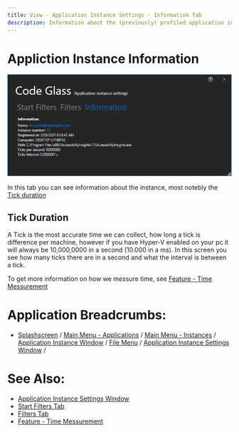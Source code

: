 ```yaml
---
title: View - Application Instance Settings - Information Tab
description: Information about the (previously) profiled application instance.
---
```

# Appliction Instance Information
![assets/img/AppInstanceSettingsWindow/AppInstanceInformation.png](../../../assets/img/AppInstanceSettingsWindow/AppInstanceInformation.png)

In this tab you can see information about the instance, most notebly the [Tick duration](#tick-duration)

## Tick Duration
A Tick is the most accurate time we can collect, how long a tick is difference per machine, however if you have Hyper-V enabled on your pc it will always be 10,000,0000 in a second (10.000 in a ms).
In this screen you see how many ticks there are in a second and what the interval is between a tick. 

To get more information on how we messure time, see [Feature - Time Messurement](../../features/TimeMessurement.md)

# Application Breadcrumbs: 
- [Splashscreen](../Splashscreen.md) / [Main Menu - Applications](../mainwindow/application.md) / [Main Menu - Instances](../mainwindow/applicationInstance.md) /  [Application Instance Window](../ApplicationInstanceDockWindow.md) / [File Menu](../ApplicationInstanceDockWindow/MenuBar.md#file-menu) / [Application Instance Settings Window](../ApplicationInstanceSettingsWindow.md) /

# See Also:
- [Application Instance Settings Window](../ApplicationInstanceSettingsWindow.md)
- [Start Filters Tab](StartFilters.md)
- [Filters Tab](Filters.md)
- [Feature - Time Messurement](../../features/TimeMessurement.md)